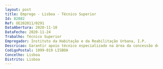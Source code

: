 ```yaml
--- 
layout: post
title: Emprego - Lisboa - Técnico Superior
Id: 82082
Ref: OE202011/0291
DataAbertura: 2020-11-10
DataFecho: 2020-11-24
Trabalho: Técnico Superior
Empregador: Instituto da Habitação e da Reabilitação Urbana, I.P.
Descricao: Garantir apoio técnico especializado na área da concessão de apoios financeiros à habitação, desenvolvendo as seguintes atividades  a)	Análise de documentos estratégicos na área da habitação b)	Análise de processos de candidatura a apoios financeiros, em especial para reabilitação e construção de imóveis c)	Elaboração de planos de financiamento de intervenções de reabilitação e construção de imóveis d)	Acompanhamento da execução dos projetos objeto dos financiamentos.
CodigoPostal: 1099-019 LISBOA
Concelho: Lisboa
Distrito: Lisboa
--- 
```

